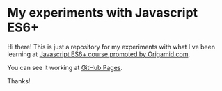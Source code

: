# My experiments with Javascript ES6+

Hi there! This is just a repository for my experiments with what I've been learning at [Javascript ES6+ course promoted by Origamid.com](https://www.origamid.com/curso/javascript-completo-es6/).

You can see it working at [GitHub Pages](https://cegj.github.io/javascript-es6plus-course/).

Thanks!
